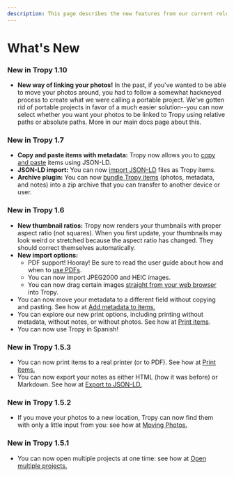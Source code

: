 ```yaml
---
description: This page describes the new features from our current release.
---
```


# What's New

### New in Tropy 1.10

* **New way of linking your photos!** In the past, if you've wanted to be able to move your photos around, you had to follow a somewhat hackneyed process to create what we were calling a portable project. We've gotten rid of portable projects in favor of a much easier solution--you can now select whether you want your photos to be linked to Tropy using relative paths or absolute paths. More in our main docs page about this.

### New in Tropy 1.7

* **Copy and paste items with metadata:** Tropy now allows you to [copy and paste](in-the-project-view/copy-and-paste-items..md) items using JSON-LD. 
* **JSON-LD import:** You can now [import JSON-LD](using-tropy/add_files.md#importing-json-ld-files) files as Tropy items.
* **Archive plugin:** You can now [bundle Tropy items](other-features/export-with-archive-plugin.md) \(photos, metadata, and notes\) into a zip archive that you can transfer to another device or user.

### New in Tropy 1.6

* **New thumbnail ratios:** Tropy now renders your thumbnails with proper aspect ratio \(not squares\). When you first update, your thumbnails may look weird or stretched because the aspect ratio has changed. They should correct themselves automatically.
* **New import options:**
  * PDF support! Hooray! Be sure to read the user guide about how and when to [use PDFs](using-tropy/add_files.md#importing-large-files-from-pdf-svg).
  * You can now import JPEG2000 and HEIC images.
  * You can now drag certain images [straight from your web browser](using-tropy/add_files.md#dragging-images-directly-from-a-web-browser) into Tropy.
* You can now move your metadata to a different field without copying and pasting. See how at [Add metadata to items.](in-the-project-view/add_metadata.md)
* You can explore our new print options, including printing without metadata, without notes, or without photos. See how at [Print items](other-features/print-items.md).
* You can now use Tropy in Spanish! 

### New in Tropy 1.5.3

* You can now print items to a real printer \(or to PDF\). See how at [Print items.](other-features/print-items.md)
* You can now export your notes as either HTML \(how it was before\) or Markdown. See how at [Export to JSON-LD.](other-features/export.md)

### New in Tropy 1.5.2

* If you move your photos to a new location, Tropy can now find them with only a little input from you: see how at [Moving Photos.](https://docs.tropy.org/troubleshooting/moving-photos)

### New in Tropy 1.5.1

* You can now open multiple projects at one time: see how at [Open multiple projects.](using-tropy/create_project.md#open-multiple-projects-at-the-same-time)

